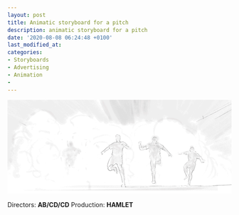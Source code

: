 ```yaml
---
layout: post
title: Animatic storyboard for a pitch
description: animatic storyboard for a pitch
date: '2020-08-08 06:24:48 +0100'
last_modified_at:
categories:
- Storyboards
- Advertising
- Animation
-
---
```

![Animatic storyboard for a pitch](/images/Proximus_Pitch_No_Limit-board-animatic_960.gif)

Directors: **AB/CD/CD**
Production: **HAMLET**
